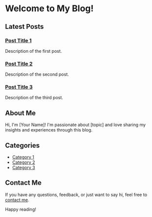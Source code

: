 # Welcome to My Blog!

## Latest Posts

### [Post Title 1](post1.md)
Description of the first post.

### [Post Title 2](post2.md)
Description of the second post.

### [Post Title 3](post3.md)
Description of the third post.

## About Me

Hi, I'm [Your Name]! I'm passionate about [topic] and love sharing my insights and experiences through this blog. 

## Categories

- [Category 1](category1.md)
- [Category 2](category2.md)
- [Category 3](category3.md)

## Contact Me

If you have any questions, feedback, or just want to say hi, feel free to [contact me](contact.md).

Happy reading!

